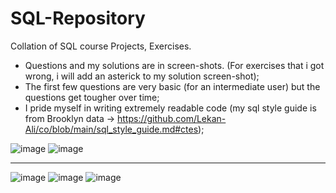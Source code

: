 # SQL-Repository
Collation of SQL course Projects, Exercises.

- Questions and my solutions are in screen-shots. (For exercises that i got wrong, i will add an asterick to my solution screen-shot);
- The first few questions are very basic (for an intermediate user) but the questions get tougher over time;
- I pride myself in writing extremely readable code (my sql style guide is from Brooklyn data -> https://github.com/Lekan-Ali/co/blob/main/sql_style_guide.md#ctes);



![image](https://user-images.githubusercontent.com/77731827/112274330-a6f87200-8c7e-11eb-9a55-454893217df6.png)
![image](https://user-images.githubusercontent.com/77731827/112274152-71ec1f80-8c7e-11eb-83cf-b76e98d6d01f.png)



----------------------------------------------------------------------------------------------------------------


![image](https://user-images.githubusercontent.com/77731827/112276204-c5f80380-8c80-11eb-9ebd-9abdabe7e494.png)
![image](https://user-images.githubusercontent.com/77731827/112276471-12dbda00-8c81-11eb-9718-e59b46b0dd6e.png)
![image](https://user-images.githubusercontent.com/77731827/112276596-3737b680-8c81-11eb-8ccb-b166f4b57c83.png)

